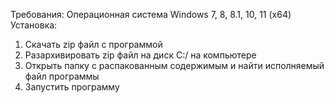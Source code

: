 Требования: Операционная система Windows 7, 8, 8.1, 10, 11 (x64)
Установка:
1. Скачать zip файл с программой
2. Разархивировать zip файл на диск C:/ на компьютере 
3. Открыть папку с распакованным содержимым и найти исполняемый файл программы
4. Запустить программу
